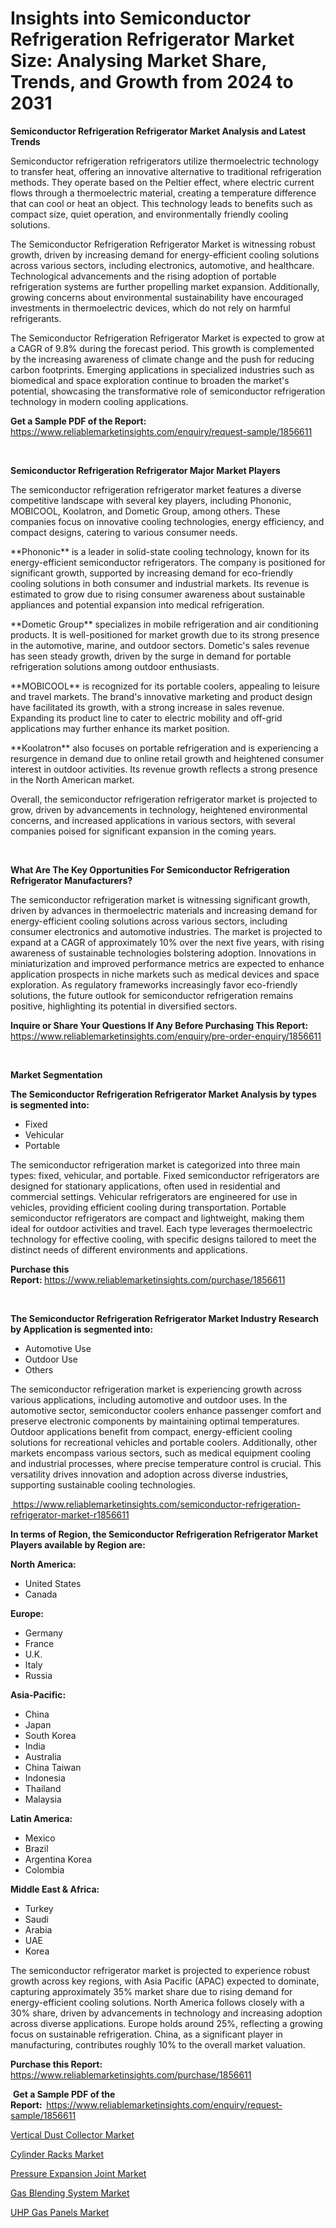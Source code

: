 <p><h1>Insights into Semiconductor Refrigeration Refrigerator Market Size: Analysing Market Share, Trends, and Growth from 2024 to 2031</h1></p><p><strong>Semiconductor Refrigeration Refrigerator Market Analysis and Latest Trends</strong></p>
<p><p>Semiconductor refrigeration refrigerators utilize thermoelectric technology to transfer heat, offering an innovative alternative to traditional refrigeration methods. They operate based on the Peltier effect, where electric current flows through a thermoelectric material, creating a temperature difference that can cool or heat an object. This technology leads to benefits such as compact size, quiet operation, and environmentally friendly cooling solutions.</p><p>The Semiconductor Refrigeration Refrigerator Market is witnessing robust growth, driven by increasing demand for energy-efficient cooling solutions across various sectors, including electronics, automotive, and healthcare. Technological advancements and the rising adoption of portable refrigeration systems are further propelling market expansion. Additionally, growing concerns about environmental sustainability have encouraged investments in thermoelectric devices, which do not rely on harmful refrigerants.</p><p>The Semiconductor Refrigeration Refrigerator Market is expected to grow at a CAGR of 9.8% during the forecast period. This growth is complemented by the increasing awareness of climate change and the push for reducing carbon footprints. Emerging applications in specialized industries such as biomedical and space exploration continue to broaden the market's potential, showcasing the transformative role of semiconductor refrigeration technology in modern cooling applications.</p></p>
<p><strong>Get a Sample PDF of the Report:&nbsp;</strong> <a href="https://www.reliablemarketinsights.com/enquiry/request-sample/1856611?utm_campaign=1570&utm_medium=2&utm_source=Github&utm_content=ia&utm_term=20102024&utm_id=semiconductor-refrigeration-refrigerator">https://www.reliablemarketinsights.com/enquiry/request-sample/1856611</a></p>
<p>&nbsp;</p>
<p><strong>Semiconductor Refrigeration Refrigerator Major Market Players</strong></p>
<p><p>The semiconductor refrigeration refrigerator market features a diverse competitive landscape with several key players, including Phononic, MOBICOOL, Koolatron, and Dometic Group, among others. These companies focus on innovative cooling technologies, energy efficiency, and compact designs, catering to various consumer needs.</p><p>**Phononic** is a leader in solid-state cooling technology, known for its energy-efficient semiconductor refrigerators. The company is positioned for significant growth, supported by increasing demand for eco-friendly cooling solutions in both consumer and industrial markets. Its revenue is estimated to grow due to rising consumer awareness about sustainable appliances and potential expansion into medical refrigeration.</p><p>**Dometic Group** specializes in mobile refrigeration and air conditioning products. It is well-positioned for market growth due to its strong presence in the automotive, marine, and outdoor sectors. Dometic's sales revenue has seen steady growth, driven by the surge in demand for portable refrigeration solutions among outdoor enthusiasts.</p><p>**MOBICOOL** is recognized for its portable coolers, appealing to leisure and travel markets. The brand's innovative marketing and product design have facilitated its growth, with a strong increase in sales revenue. Expanding its product line to cater to electric mobility and off-grid applications may further enhance its market position.</p><p>**Koolatron** also focuses on portable refrigeration and is experiencing a resurgence in demand due to online retail growth and heightened consumer interest in outdoor activities. Its revenue growth reflects a strong presence in the North American market.</p><p>Overall, the semiconductor refrigeration refrigerator market is projected to grow, driven by advancements in technology, heightened environmental concerns, and increased applications in various sectors, with several companies poised for significant expansion in the coming years.</p></p>
<p>&nbsp;</p>
<p><strong>What Are The Key Opportunities For Semiconductor Refrigeration Refrigerator Manufacturers?</strong></p>
<p><p>The semiconductor refrigeration market is witnessing significant growth, driven by advances in thermoelectric materials and increasing demand for energy-efficient cooling solutions across various sectors, including consumer electronics and automotive industries. The market is projected to expand at a CAGR of approximately 10% over the next five years, with rising awareness of sustainable technologies bolstering adoption. Innovations in miniaturization and improved performance metrics are expected to enhance application prospects in niche markets such as medical devices and space exploration. As regulatory frameworks increasingly favor eco-friendly solutions, the future outlook for semiconductor refrigeration remains positive, highlighting its potential in diversified sectors.</p></p>
<p><strong>Inquire or Share Your Questions If Any Before Purchasing This Report:</strong> <a href="https://www.reliablemarketinsights.com/enquiry/pre-order-enquiry/1856611?utm_campaign=1570&utm_medium=2&utm_source=Github&utm_content=ia&utm_term=20102024&utm_id=semiconductor-refrigeration-refrigerator">https://www.reliablemarketinsights.com/enquiry/pre-order-enquiry/1856611</a></p>
<p>&nbsp;</p>
<p><strong>Market Segmentation</strong></p>
<p><strong>The Semiconductor Refrigeration Refrigerator Market Analysis by types is segmented into:</strong></p>
<p><ul><li>Fixed</li><li>Vehicular</li><li>Portable</li></ul></p>
<p><p>The semiconductor refrigeration market is categorized into three main types: fixed, vehicular, and portable. Fixed semiconductor refrigerators are designed for stationary applications, often used in residential and commercial settings. Vehicular refrigerators are engineered for use in vehicles, providing efficient cooling during transportation. Portable semiconductor refrigerators are compact and lightweight, making them ideal for outdoor activities and travel. Each type leverages thermoelectric technology for effective cooling, with specific designs tailored to meet the distinct needs of different environments and applications.</p></p>
<p><strong>Purchase this Report:&nbsp;</strong><a href="https://www.reliablemarketinsights.com/purchase/1856611?utm_campaign=1570&utm_medium=2&utm_source=Github&utm_content=ia&utm_term=20102024&utm_id=semiconductor-refrigeration-refrigerator">https://www.reliablemarketinsights.com/purchase/1856611</a></p>
<p>&nbsp;</p>
<p><strong>The Semiconductor Refrigeration Refrigerator Market Industry Research by Application is segmented into:</strong></p>
<p><ul><li>Automotive Use</li><li>Outdoor Use</li><li>Others</li></ul></p>
<p><p>The semiconductor refrigeration market is experiencing growth across various applications, including automotive and outdoor uses. In the automotive sector, semiconductor coolers enhance passenger comfort and preserve electronic components by maintaining optimal temperatures. Outdoor applications benefit from compact, energy-efficient cooling solutions for recreational vehicles and portable coolers. Additionally, other markets encompass various sectors, such as medical equipment cooling and industrial processes, where precise temperature control is crucial. This versatility drives innovation and adoption across diverse industries, supporting sustainable cooling technologies.</p></p>
<p><a href="https://www.reliablemarketinsights.com/semiconductor-refrigeration-refrigerator-market-r1856611?utm_campaign=1570&utm_medium=2&utm_source=Github&utm_content=ia&utm_term=20102024&utm_id=semiconductor-refrigeration-refrigerator">&nbsp;https://www.reliablemarketinsights.com/semiconductor-refrigeration-refrigerator-market-r1856611</a></p>
<p><strong>In terms of Region, the Semiconductor Refrigeration Refrigerator Market Players available by Region are:</strong></p>
<p>
    <p> <strong> North America: </strong>
        <ul>
            <li>United States</li>
            <li>Canada</li>
        </ul>
        </p> 
    <p> <strong> Europe: </strong>
        <ul>
            <li>Germany</li>
            <li>France</li>
            <li>U.K.</li>
            <li>Italy</li>
            <li>Russia</li>
        </ul>
        </p> 
    <p> <strong> Asia-Pacific: </strong>
        <ul>
            <li>China</li>
            <li>Japan</li>
            <li>South Korea</li>
            <li>India</li>
            <li>Australia</li>
            <li>China Taiwan</li>
            <li>Indonesia</li>
            <li>Thailand</li>
            <li>Malaysia</li>
        </ul>
        </p> 
    <p> <strong> Latin America: </strong>
        <ul>
            <li>Mexico</li>
            <li>Brazil</li>
            <li>Argentina Korea</li>
            <li>Colombia</li>
        </ul>
        </p> 
    <p> <strong> Middle East & Africa: </strong>
        <ul>
            <li>Turkey</li>
            <li>Saudi</li>
            <li>Arabia</li>
            <li>UAE</li>
            <li>Korea</li>
        </ul>
    </p>
    </p>
<p><p>The semiconductor refrigerator market is projected to experience robust growth across key regions, with Asia Pacific (APAC) expected to dominate, capturing approximately 35% market share due to rising demand for energy-efficient cooling solutions. North America follows closely with a 30% share, driven by advancements in technology and increasing adoption across diverse applications. Europe holds around 25%, reflecting a growing focus on sustainable refrigeration. China, as a significant player in manufacturing, contributes roughly 10% to the overall market valuation.</p></p>
<p><strong>Purchase this Report: </strong><a href="https://www.reliablemarketinsights.com/purchase/1856611?utm_campaign=1570&utm_medium=2&utm_source=Github&utm_content=ia&utm_term=20102024&utm_id=semiconductor-refrigeration-refrigerator">https://www.reliablemarketinsights.com/purchase/1856611</a></p>
<p>&nbsp;<strong>Get a Sample PDF of the Report:&nbsp;&nbsp;</strong><a href="https://www.reliablemarketinsights.com/enquiry/request-sample/1856611?utm_campaign=1570&utm_medium=2&utm_source=Github&utm_content=ia&utm_term=20102024&utm_id=semiconductor-refrigeration-refrigerator">https://www.reliablemarketinsights.com/enquiry/request-sample/1856611</a></p>
<p><strong></strong></p>
<p><p><a href="https://issuu.com/reportprime-2/docs/vertical-dust-collector-market-size_e41c63cc618d2d?utm_campaign=1570&utm_medium=2&utm_source=Github&utm_content=ia&utm_term=20102024&utm_id=semiconductor-refrigeration-refrigerator">Vertical Dust Collector Market</a></p><p><a href="https://www.linkedin.com/pulse/cylinder-racks-revenue-growth-report-2024-2031-impulse-insight-c7pke?utm_campaign=1570&utm_medium=2&utm_source=Github&utm_content=ia&utm_term=20102024&utm_id=semiconductor-refrigeration-refrigerator">Cylinder Racks Market</a></p><p><a href="https://github.com/AshikRahman665/Market-Research-Report-List-1/blob/main/pressure-expansion-joint-market.md?utm_campaign=1570&utm_medium=2&utm_source=Github&utm_content=ia&utm_term=20102024&utm_id=semiconductor-refrigeration-refrigerator">Pressure Expansion Joint Market</a></p><p><a href="https://www.linkedin.com/pulse/gas-blending-system-market-revolution-size-share-emerging-bm4he?utm_campaign=1570&utm_medium=2&utm_source=Github&utm_content=ia&utm_term=20102024&utm_id=semiconductor-refrigeration-refrigerator">Gas Blending System Market</a></p><p><a href="https://www.linkedin.com/pulse/insights-uhp-gas-panels-market-players-size-geographical-bs17e?utm_campaign=1570&utm_medium=2&utm_source=Github&utm_content=ia&utm_term=20102024&utm_id=semiconductor-refrigeration-refrigerator">UHP Gas Panels Market</a></p></p>